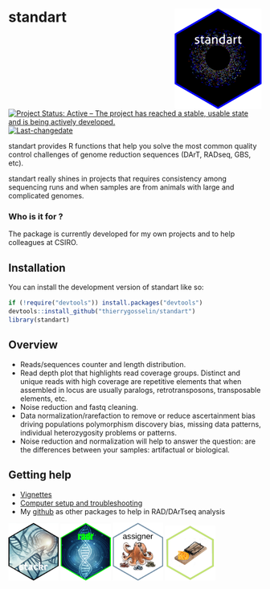 
# standart <img src="man/figures/logo.png" align="right" height="200" alt="" />

<!-- README.md is generated from README.Rmd. Please edit that file -->
<!-- badges: start -->

[![Project Status: Active – The project has reached a stable, usable
state and is being actively
developed.](http://www.repostatus.org/badges/latest/active.svg)](http://www.repostatus.org/#active)
[![Last-changedate](https://img.shields.io/badge/last%20change-2025--04--01-brightgreen.svg)](/commits/master)
<!-- badges: end -->

standart provides R functions that help you solve the most common
quality control challenges of genome reduction sequences (DArT, RADseq,
GBS, etc).

standart really shines in projects that requires consistency among
sequencing runs and when samples are from animals with large and
complicated genomes.

### Who is it for ?

The package is currently developed for my own projects and to help
colleagues at CSIRO.

## Installation

You can install the development version of standart like so:

``` r
if (!require("devtools")) install.packages("devtools")
devtools::install_github("thierrygosselin/standart")
library(standart)
```

## Overview

- Reads/sequences counter and length distribution.
- Read depth plot that highlights read coverage groups. Distinct and
  unique reads with high coverage are repetitive elements that when
  assembled in locus are usually paralogs, retrotransposons,
  transposable elements, etc.
- Noise reduction and fastq cleaning.
- Data normalization/rarefaction to remove or reduce ascertainment bias
  driving populations polymorphism discovery bias, missing data
  patterns, individual heterozygosity problems or patterns.
- Noise reduction and normalization will help to answer the question:
  are the differences between your samples: artifactual or biological.

## Getting help

- [Vignettes](https://thierrygosselin.github.io/standart/articles/index.html)
- [Computer setup and
  troubleshooting](https://thierrygosselin.github.io/radiator/articles/rad_genomics_computer_setup.html)
- My [github](https://github.com/thierrygosselin) as other packages to
  help in RAD/DArTseq analysis

[<img src="man/figures/stackr_logo.png" width="100" alt="stackr" />](https://thierrygosselin.github.io/stackr/)
[<img src="man/figures/radr_logo.png" width="100" alt="radr" />](https://thierrygosselin.github.io/radiator/)
[<img src="man/figures/assigner_logo.png" width="100" alt="assigner" />](https://thierrygosselin.github.io/assigner/)
[<img src="man/figures/grur_logo.png" width="100" alt="grur" />](https://thierrygosselin.github.io/grur/)
